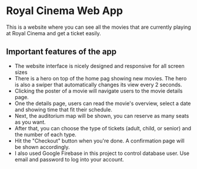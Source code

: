 # Royal Cinema Web App

This is a website where you can see all the movies that are currently playing at Royal Cinema and get a ticket easily.

## Important features of the app
- The website interface is nicely designed and responsive for all screen sizes 
- There is a hero on top of the home pag showing new movies. The hero is also a swiper that automatically changes its view every 2 seconds.
- Clicking the poster of a movie will navigate users to the movie details page. 
- One the details page, users can read the movie's overview, select a date and showing time that fit their schedule. 
- Next, the auditorium map will be shown, you can reserve as many seats as you want.
- After that, you can choose the type of tickets (adult, child, or senior) and the number of each type.
- Hit the "Checkout" button when you're done. A confirmation page will be shown accordingly.
- I also used Google Firebase in this project to control database user. Use email and password to log into your account.
